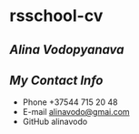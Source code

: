 # **rsschool-cv**
## *Alina Vodopyanava*
## *My Contact Info*
* Phone +37544 715 20 48
* E-mail alinavodo@gmai.com
* GitHub alinavodo
